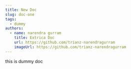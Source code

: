 ```yaml
---
title: New Doc
slug: doc-one
tags:
  - dummy
authors:
  - name: narendra gurram
    title: Extrica Doc
    url: https://github.com/trianz-narendragurram
    imageUrl: https://github.com/trianz-narendragurram
---
```

this is dummy doc
